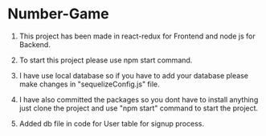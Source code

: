 # Number-Game
1. This project has been made in react-redux for Frontend and node js for Backend.

2. To start this project please use npm start command.

3. I have use local database so if you have to add your database please make changes in "sequelizeConfig.js" file.

4. I have also committed the packages so you dont have to install anything just clone the project and use "npm start" command to start the project.

5. Added db file in code for User table for signup process.

